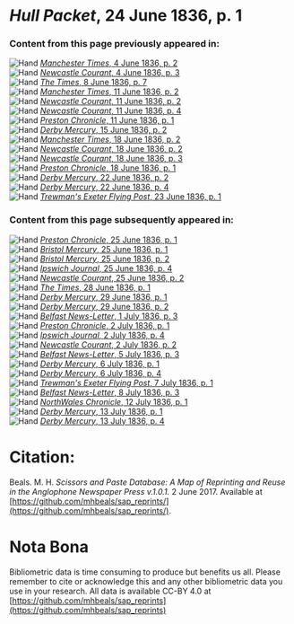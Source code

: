 # *Hull Packet*, 24 June 1836, p. 1  
  
### Content from this page previously appeared in:  
![Hand](http://scissorsandpaste.net/wp-content/uploads/2017/06/smallhandpointer.png) [*Manchester Times*, 4 June 1836, p. 2](https://mhbeals.github.io/sap_html/Manchester-Times/Manchester-Times-4-June-1836-p-2)  
![Hand](http://scissorsandpaste.net/wp-content/uploads/2017/06/smallhandpointer.png) [*Newcastle Courant*, 4 June 1836, p. 3](https://mhbeals.github.io/sap_html/Newcastle-Courant/Newcastle-Courant-4-June-1836-p-3)  
![Hand](http://scissorsandpaste.net/wp-content/uploads/2017/06/smallhandpointer.png) [*The Times*, 8 June 1836, p. 7](https://mhbeals.github.io/sap_html/The-Times/The-Times-8-June-1836-p-7)  
![Hand](http://scissorsandpaste.net/wp-content/uploads/2017/06/smallhandpointer.png) [*Manchester Times*, 11 June 1836, p. 2](https://mhbeals.github.io/sap_html/Manchester-Times/Manchester-Times-11-June-1836-p-2)  
![Hand](http://scissorsandpaste.net/wp-content/uploads/2017/06/smallhandpointer.png) [*Newcastle Courant*, 11 June 1836, p. 2](https://mhbeals.github.io/sap_html/Newcastle-Courant/Newcastle-Courant-11-June-1836-p-2)  
![Hand](http://scissorsandpaste.net/wp-content/uploads/2017/06/smallhandpointer.png) [*Newcastle Courant*, 11 June 1836, p. 4](https://mhbeals.github.io/sap_html/Newcastle-Courant/Newcastle-Courant-11-June-1836-p-4)  
![Hand](http://scissorsandpaste.net/wp-content/uploads/2017/06/smallhandpointer.png) [*Preston Chronicle*, 11 June 1836, p. 1](https://mhbeals.github.io/sap_html/Preston-Chronicle/Preston-Chronicle-11-June-1836-p-1)  
![Hand](http://scissorsandpaste.net/wp-content/uploads/2017/06/smallhandpointer.png) [*Derby Mercury*, 15 June 1836, p. 2](https://mhbeals.github.io/sap_html/Derby-Mercury/Derby-Mercury-15-June-1836-p-2)  
![Hand](http://scissorsandpaste.net/wp-content/uploads/2017/06/smallhandpointer.png) [*Manchester Times*, 18 June 1836, p. 2](https://mhbeals.github.io/sap_html/Manchester-Times/Manchester-Times-18-June-1836-p-2)  
![Hand](http://scissorsandpaste.net/wp-content/uploads/2017/06/smallhandpointer.png) [*Newcastle Courant*, 18 June 1836, p. 2](https://mhbeals.github.io/sap_html/Newcastle-Courant/Newcastle-Courant-18-June-1836-p-2)  
![Hand](http://scissorsandpaste.net/wp-content/uploads/2017/06/smallhandpointer.png) [*Newcastle Courant*, 18 June 1836, p. 3](https://mhbeals.github.io/sap_html/Newcastle-Courant/Newcastle-Courant-18-June-1836-p-3)  
![Hand](http://scissorsandpaste.net/wp-content/uploads/2017/06/smallhandpointer.png) [*Preston Chronicle*, 18 June 1836, p. 1](https://mhbeals.github.io/sap_html/Preston-Chronicle/Preston-Chronicle-18-June-1836-p-1)  
![Hand](http://scissorsandpaste.net/wp-content/uploads/2017/06/smallhandpointer.png) [*Derby Mercury*, 22 June 1836, p. 2](https://mhbeals.github.io/sap_html/Derby-Mercury/Derby-Mercury-22-June-1836-p-2)  
![Hand](http://scissorsandpaste.net/wp-content/uploads/2017/06/smallhandpointer.png) [*Derby Mercury*, 22 June 1836, p. 4](https://mhbeals.github.io/sap_html/Derby-Mercury/Derby-Mercury-22-June-1836-p-4)  
![Hand](http://scissorsandpaste.net/wp-content/uploads/2017/06/smallhandpointer.png) [*Trewman's Exeter Flying Post*, 23 June 1836, p. 1](https://mhbeals.github.io/sap_html/Trewman's-Exeter-Flying-Post/Trewman's-Exeter-Flying-Post-23-June-1836-p-1)  
  
### Content from this page subsequently appeared in:  
![Hand](http://scissorsandpaste.net/wp-content/uploads/2017/06/smallhandpointer.png) [*Preston Chronicle*, 25 June 1836, p. 1](https://mhbeals.github.io/sap_html/Preston-Chronicle/Preston-Chronicle-25-June-1836-p-1)  
![Hand](http://scissorsandpaste.net/wp-content/uploads/2017/06/smallhandpointer.png) [*Bristol Mercury*, 25 June 1836, p. 1](https://mhbeals.github.io/sap_html/Bristol-Mercury/Bristol-Mercury-25-June-1836-p-1)  
![Hand](http://scissorsandpaste.net/wp-content/uploads/2017/06/smallhandpointer.png) [*Bristol Mercury*, 25 June 1836, p. 2](https://mhbeals.github.io/sap_html/Bristol-Mercury/Bristol-Mercury-25-June-1836-p-2)  
![Hand](http://scissorsandpaste.net/wp-content/uploads/2017/06/smallhandpointer.png) [*Ipswich Journal*, 25 June 1836, p. 4](https://mhbeals.github.io/sap_html/Ipswich-Journal/Ipswich-Journal-25-June-1836-p-4)  
![Hand](http://scissorsandpaste.net/wp-content/uploads/2017/06/smallhandpointer.png) [*Newcastle Courant*, 25 June 1836, p. 2](https://mhbeals.github.io/sap_html/Newcastle-Courant/Newcastle-Courant-25-June-1836-p-2)  
![Hand](http://scissorsandpaste.net/wp-content/uploads/2017/06/smallhandpointer.png) [*The Times*, 28 June 1836, p. 1](https://mhbeals.github.io/sap_html/The-Times/The-Times-28-June-1836-p-1)  
![Hand](http://scissorsandpaste.net/wp-content/uploads/2017/06/smallhandpointer.png) [*Derby Mercury*, 29 June 1836, p. 1](https://mhbeals.github.io/sap_html/Derby-Mercury/Derby-Mercury-29-June-1836-p-1)  
![Hand](http://scissorsandpaste.net/wp-content/uploads/2017/06/smallhandpointer.png) [*Derby Mercury*, 29 June 1836, p. 2](https://mhbeals.github.io/sap_html/Derby-Mercury/Derby-Mercury-29-June-1836-p-2)  
![Hand](http://scissorsandpaste.net/wp-content/uploads/2017/06/smallhandpointer.png) [*Belfast News-Letter*, 1 July 1836, p. 3](https://mhbeals.github.io/sap_html/Belfast-News-Letter/Belfast-News-Letter-1-July-1836-p-3)  
![Hand](http://scissorsandpaste.net/wp-content/uploads/2017/06/smallhandpointer.png) [*Preston Chronicle*, 2 July 1836, p. 1](https://mhbeals.github.io/sap_html/Preston-Chronicle/Preston-Chronicle-2-July-1836-p-1)  
![Hand](http://scissorsandpaste.net/wp-content/uploads/2017/06/smallhandpointer.png) [*Ipswich Journal*, 2 July 1836, p. 4](https://mhbeals.github.io/sap_html/Ipswich-Journal/Ipswich-Journal-2-July-1836-p-4)  
![Hand](http://scissorsandpaste.net/wp-content/uploads/2017/06/smallhandpointer.png) [*Newcastle Courant*, 2 July 1836, p. 2](https://mhbeals.github.io/sap_html/Newcastle-Courant/Newcastle-Courant-2-July-1836-p-2)  
![Hand](http://scissorsandpaste.net/wp-content/uploads/2017/06/smallhandpointer.png) [*Belfast News-Letter*, 5 July 1836, p. 3](https://mhbeals.github.io/sap_html/Belfast-News-Letter/Belfast-News-Letter-5-July-1836-p-3)  
![Hand](http://scissorsandpaste.net/wp-content/uploads/2017/06/smallhandpointer.png) [*Derby Mercury*, 6 July 1836, p. 1](https://mhbeals.github.io/sap_html/Derby-Mercury/Derby-Mercury-6-July-1836-p-1)  
![Hand](http://scissorsandpaste.net/wp-content/uploads/2017/06/smallhandpointer.png) [*Derby Mercury*, 6 July 1836, p. 4](https://mhbeals.github.io/sap_html/Derby-Mercury/Derby-Mercury-6-July-1836-p-4)  
![Hand](http://scissorsandpaste.net/wp-content/uploads/2017/06/smallhandpointer.png) [*Trewman's Exeter Flying Post*, 7 July 1836, p. 1](https://mhbeals.github.io/sap_html/Trewman's-Exeter-Flying-Post/Trewman's-Exeter-Flying-Post-7-July-1836-p-1)  
![Hand](http://scissorsandpaste.net/wp-content/uploads/2017/06/smallhandpointer.png) [*Belfast News-Letter*, 8 July 1836, p. 3](https://mhbeals.github.io/sap_html/Belfast-News-Letter/Belfast-News-Letter-8-July-1836-p-3)  
![Hand](http://scissorsandpaste.net/wp-content/uploads/2017/06/smallhandpointer.png) [*NorthWales Chronicle*, 12 July 1836, p. 1](https://mhbeals.github.io/sap_html/NorthWales-Chronicle/NorthWales-Chronicle-12-July-1836-p-1)  
![Hand](http://scissorsandpaste.net/wp-content/uploads/2017/06/smallhandpointer.png) [*Derby Mercury*, 13 July 1836, p. 1](https://mhbeals.github.io/sap_html/Derby-Mercury/Derby-Mercury-13-July-1836-p-1)  
![Hand](http://scissorsandpaste.net/wp-content/uploads/2017/06/smallhandpointer.png) [*Derby Mercury*, 13 July 1836, p. 4](https://mhbeals.github.io/sap_html/Derby-Mercury/Derby-Mercury-13-July-1836-p-4)  


# Citation: 

Beals. M. H. *Scissors and Paste Database: A Map of Reprinting and Reuse in the Anglophone Newspaper Press v.1.0.1.* 2 June 2017. Available at [https://github.com/mhbeals/sap_reprints/](https://github.com/mhbeals/sap_reprints/). 

# Nota Bona

Bibliometric data is time consuming to produce but benefits us all. Please remember to cite or acknowledge this and any other bibliometric data you use in your research. All data is available CC-BY 4.0 at [https://github.com/mhbeals/sap_reprints](https://github.com/mhbeals/sap_reprints)